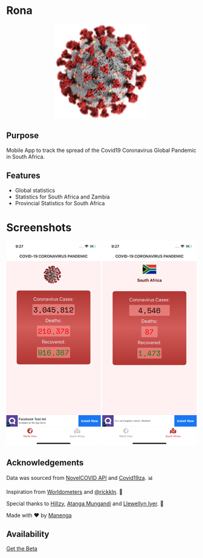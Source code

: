 # Rona
<p align="center">
  <img src="https://github.com/manenga/Rona/blob/master/assets/images/coronavirus.png?raw=true" width="250" title="Coronavirus">
</p>

## Purpose
Mobile App to track the spread of the Covid19 Coronavirus Global Pandemic in South Africa.

## Features
* Global statistics
* Statistics for South Africa and Zambia
* Provincial Statistics for South Africa

# Screenshots
<p align="center">
  <img src="https://github.com/manenga/Rona/blob/master/assets/screenshots/Simulator%20Screen%20Shot%20-%20iPhone%2011%20Pro%20Max%20-%202020-04-27%20at%2021.27.22.png?raw=true" width="250">
  <img src="https://github.com/manenga/Rona/blob/master/assets/screenshots/Simulator%20Screen%20Shot%20-%20iPhone%2011%20Pro%20Max%20-%202020-04-27%20at%2021.27.26.png?raw=true" width="250">
</p>

## Acknowledgements
Data was sourced from [NovelCOVID API](https://github.com/NovelCOVID/API/) and [Covid19za](https://github.com/dsfsi/covid19za). 📊 <br/>

Inspiration from [Worldometers](https://www.worldometers.info/coronavirus/) and [@rickkln](https://corona.rickkln.com/data/). 🎉

Special thanks to [Hillzy](https://www.instagram.com/hillzy911/), [Atanga Mungandi](https://www.instagram.com/atangamungandi/) and [Llewellyn Iyer](https://za.linkedin.com/in/llewellyn-iyer-596b9111a). 🤝
                    
Made with ♥ by [Manenga](https://linkedin.com/in/mungandi/)


## Availability 
[Get the Beta](https://expo.io/@mungand/Rona)
